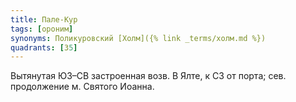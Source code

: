 ```yaml
---
title: Пале-Кур
tags: [ороним]
synonyms: Поликуровский [Холм]({% link _terms/холм.md %})
quadrants: [З5]
---
```


Вытянутая ЮЗ–СВ застроенная возв. В Ялте, к СЗ от порта; сев. продолжение м.
Святого Иоанна.
